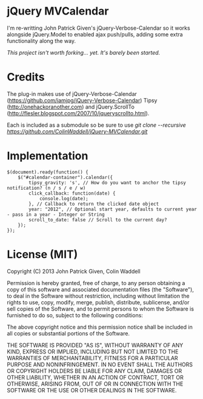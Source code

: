 # jQuery MVCalendar

I'm re-writting John Patrick Given's jQuery-Verbose-Calendar so it works alongside jQuery.Model to enabled ajax push/pulls, adding some extra functionality along the way.

_This project isn't worth forking... yet. It's barely been started._

# Credits

The plug-in makes use of jQuery-Verbose-Calendar (https://github.com/iamjpg/jQuery-Verbose-Calendar) Tipsy (http://onehackoranother.com) and jQuery.ScrollTo (http://flesler.blogspot.com/2007/10/jqueryscrollto.html).

Each is included as a submodule so be sure to use _git clone --recursive https://github.com/ColinWaddell/jQuery-MVCalendar.git_


# Implementation

    $(document).ready(function() {
    	$("#calendar-container").calendar({
			tipsy_gravity: 's', // How do you want to anchor the tipsy notification? (n / s / e / w)
			click_callback: function(date) {
                console.log(date);
            }, // Callback to return the clicked date object
			year: "2012", // Optional start year, defaults to current year - pass in a year - Integer or String
			scroll_to_date: false // Scroll to the current day?
		});
	});
        

# License (MIT)

Copyright (C) 2013 John Patrick Given, Colin Waddell

Permission is hereby granted, free of charge, to any person obtaining a copy of this software and associated documentation files (the "Software"), to deal in the Software without restriction, including without limitation the rights to use, copy, modify, merge, publish, distribute, sublicense, and/or sell copies of the Software, and to permit persons to whom the Software is furnished to do so, subject to the following conditions:

The above copyright notice and this permission notice shall be included in all copies or substantial portions of the Software.

THE SOFTWARE IS PROVIDED "AS IS", WITHOUT WARRANTY OF ANY KIND, EXPRESS OR IMPLIED, INCLUDING BUT NOT LIMITED TO THE WARRANTIES OF MERCHANTABILITY, FITNESS FOR A PARTICULAR PURPOSE AND NONINFRINGEMENT. IN NO EVENT SHALL THE AUTHORS OR COPYRIGHT HOLDERS BE LIABLE FOR ANY CLAIM, DAMAGES OR OTHER LIABILITY, WHETHER IN AN ACTION OF CONTRACT, TORT OR OTHERWISE, ARISING FROM, OUT OF OR IN CONNECTION WITH THE SOFTWARE OR THE USE OR OTHER DEALINGS IN THE SOFTWARE.

